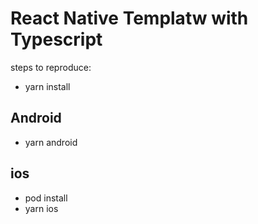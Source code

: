 # React Native Templatw with Typescript

steps to reproduce:

- yarn install

## Android

- yarn android

## ios

- pod install
- yarn ios
